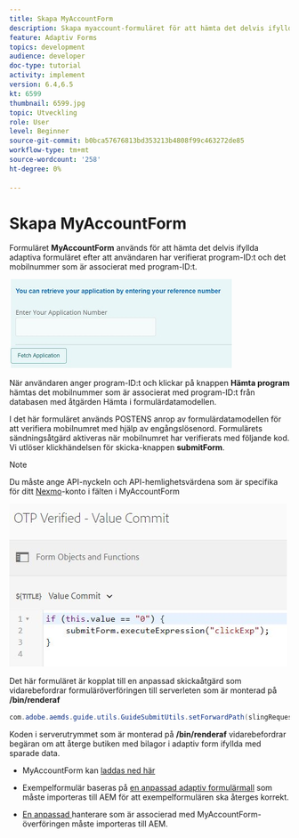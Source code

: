 ```yaml
---
title: Skapa MyAccountForm
description: Skapa myaccount-formuläret för att hämta det delvis ifyllda formuläret vid lyckad verifiering av program-ID och telefonnummer.
feature: Adaptiv Forms
topics: development
audience: developer
doc-type: tutorial
activity: implement
version: 6.4,6.5
kt: 6599
thumbnail: 6599.jpg
topic: Utveckling
role: User
level: Beginner
source-git-commit: b0bca57676813bd353213b4808f99c463272de85
workflow-type: tm+mt
source-wordcount: '258'
ht-degree: 0%

---
```




# Skapa MyAccountForm

Formuläret **MyAccountForm** används för att hämta det delvis ifyllda adaptiva formuläret efter att användaren har verifierat program-ID:t och det mobilnummer som är associerat med program-ID:t.

![mitt kontoformulär](assets/6599.JPG)

När användaren anger program-ID:t och klickar på knappen **Hämta program** hämtas det mobilnummer som är associerat med program-ID:t från databasen med åtgärden Hämta i formulärdatamodellen.

I det här formuläret används POSTENS anrop av formulärdatamodellen för att verifiera mobilnumret med hjälp av engångslösenord. Formulärets sändningsåtgärd aktiveras när mobilnumret har verifierats med följande kod. Vi utlöser klickhändelsen för skicka-knappen **submitForm**.

>[!NOTE]
> Du måste ange API-nyckeln och API-hemlighetsvärdena som är specifika för ditt [Nexmo](https://dashboard.nexmo.com/)-konto i fälten i MyAccountForm

![trigger-submit](assets/trigger-submit.JPG)



Det här formuläret är kopplat till en anpassad skickaåtgärd som vidarebefordrar formuläröverföringen till serverleten som är monterad på **/bin/renderaf**

```java
com.adobe.aemds.guide.utils.GuideSubmitUtils.setForwardPath(slingRequest,"/bin/renderaf",null,null);
```

Koden i serverutrymmet som är monterad på **/bin/renderaf** vidarebefordrar begäran om att återge butiken med bilagor i adaptiv form ifyllda med sparade data.


* MyAccountForm kan [laddas ned här](assets/my-account-form.zip)

* Exempelformulär baseras på [en anpassad adaptiv formulärmall](assets/custom-template-with-page-component.zip) som måste importeras till AEM för att exempelformulären ska återges korrekt.

* [En anpassad ](assets/custom-submit-my-account-form.zip) hanterare som är associerad med MyAccountForm-överföringen måste importeras till AEM.
